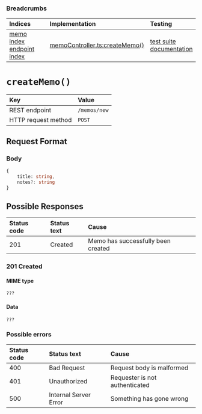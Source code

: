 ### Breadcrumbs

| Indices | Implementation | Testing |
| :----------------------------------------------------------- | :-------------------------------------------------------------------------------------------------------------------- | :--------------------------------------------------------------------------------------------------------------------------------------------------------------- |
| [memo index](./index.md)<br>[endpoint index](../index.md) | [memoController.ts:createMemo()](../../../../../backend/src/controllers/memoController.ts#L86-L122) | [test suite](../../../../../backend/tests/controllers/memos/createMemo.test.ts)<br>[documentation](../../tests/memos/createMemo.test.md) |

# `createMemo()`

| Key                 | Value           |
| :------------------ | :-------------- |
| REST endpoint       | `/memos/new`    |
| HTTP request method | `POST`          |

## Request Format

### Body

```typescript
{
    title: string,
    notes?: string
}
```

## Possible Responses

| Status code | Status text | Cause                              |
| :---------- | :---------- | :--------------------------------- |
| 201         | Created     | Memo has successfully been created |

### 201 Created

#### MIME type

`???`

#### Data

`???`

### Possible errors

| Status code | Status text           | Cause                                             |
| :---------- | :-------------------- | :------------------------------------------------ |
| 400         | Bad Request           | Request body is malformed                         |
| 401         | Unauthorized          | Requester is not authenticated                    |
| 500         | Internal Server Error | Something has gone wrong                          |
